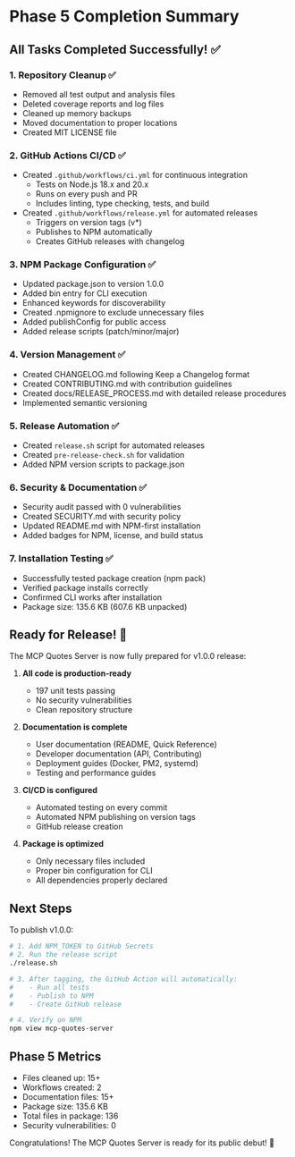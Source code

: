 # Phase 5 Completion Summary

## All Tasks Completed Successfully! ✅

### 1. Repository Cleanup ✅
- Removed all test output and analysis files
- Deleted coverage reports and log files
- Cleaned up memory backups
- Moved documentation to proper locations
- Created MIT LICENSE file

### 2. GitHub Actions CI/CD ✅
- Created `.github/workflows/ci.yml` for continuous integration
  - Tests on Node.js 18.x and 20.x
  - Runs on every push and PR
  - Includes linting, type checking, tests, and build
- Created `.github/workflows/release.yml` for automated releases
  - Triggers on version tags (v*)
  - Publishes to NPM automatically
  - Creates GitHub releases with changelog

### 3. NPM Package Configuration ✅
- Updated package.json to version 1.0.0
- Added bin entry for CLI execution
- Enhanced keywords for discoverability
- Created .npmignore to exclude unnecessary files
- Added publishConfig for public access
- Added release scripts (patch/minor/major)

### 4. Version Management ✅
- Created CHANGELOG.md following Keep a Changelog format
- Created CONTRIBUTING.md with contribution guidelines
- Created docs/RELEASE_PROCESS.md with detailed release procedures
- Implemented semantic versioning

### 5. Release Automation ✅
- Created `release.sh` script for automated releases
- Created `pre-release-check.sh` for validation
- Added NPM version scripts to package.json

### 6. Security & Documentation ✅
- Security audit passed with 0 vulnerabilities
- Created SECURITY.md with security policy
- Updated README.md with NPM-first installation
- Added badges for NPM, license, and build status

### 7. Installation Testing ✅
- Successfully tested package creation (npm pack)
- Verified package installs correctly
- Confirmed CLI works after installation
- Package size: 135.6 KB (607.6 KB unpacked)

## Ready for Release! 🚀

The MCP Quotes Server is now fully prepared for v1.0.0 release:

1. **All code is production-ready**
   - 197 unit tests passing
   - No security vulnerabilities
   - Clean repository structure

2. **Documentation is complete**
   - User documentation (README, Quick Reference)
   - Developer documentation (API, Contributing)
   - Deployment guides (Docker, PM2, systemd)
   - Testing and performance guides

3. **CI/CD is configured**
   - Automated testing on every commit
   - Automated NPM publishing on version tags
   - GitHub release creation

4. **Package is optimized**
   - Only necessary files included
   - Proper bin configuration for CLI
   - All dependencies properly declared

## Next Steps

To publish v1.0.0:

```bash
# 1. Add NPM_TOKEN to GitHub Secrets
# 2. Run the release script
./release.sh

# 3. After tagging, the GitHub Action will automatically:
#    - Run all tests
#    - Publish to NPM
#    - Create GitHub release

# 4. Verify on NPM
npm view mcp-quotes-server
```

## Phase 5 Metrics
- Files cleaned up: 15+
- Workflows created: 2
- Documentation files: 15+
- Package size: 135.6 KB
- Total files in package: 136
- Security vulnerabilities: 0

Congratulations! The MCP Quotes Server is ready for its public debut! 🎉